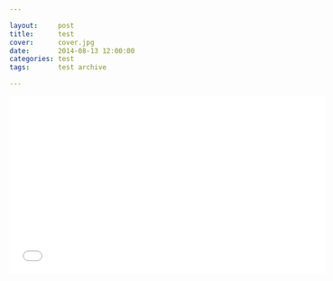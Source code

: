 ```yaml
---

layout:     post
title:      test 
cover:      cover.jpg
date:       2014-08-13 12:00:00
categories: test 
tags:       test archive

---
```


<iframe width="560" height="315" src="//www.youtube-nocookie.com/embed/fF-VZW_0Ek0" frameborder="0" allowfullscreen></iframe>
